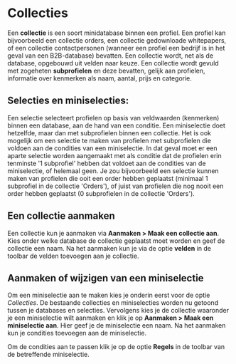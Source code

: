 # Collecties
Een **collectie** is een soort minidatabase binnen een profiel. Een profiel kan
bijvoorbeeld een collectie orders, een collectie gedownloade whitepapers, of
een collectie contactpersonen (wanneer een profiel een bedrijf is in het geval
van een B2B-database) bevatten. Een collectie wordt, net als de database,
opgebouwd uit velden naar keuze. Een collectie wordt gevuld met zogeheten
**subprofielen** en deze bevatten, gelijk aan profielen, informatie over
kenmerken als naam, aantal, prijs en categorie.

## Selecties en miniselecties:
Een selectie selecteert profielen op basis van veldwaarden (kenmerken) binnen
een database, aan de hand van een conditie. Een miniselectie doet hetzelfde,
maar dan met subprofielen binnen een collectie. Het is ook mogelijk om een
selectie te maken van profielen met subprofielen die voldoen aan de condities
van een miniselectie. In dat geval moet er een aparte selectie worden
aangemaakt met als conditie dat de profielen erin tenminste
'1 subprofiel' hebben dat voldoet aan de condities van de miniselectie, of
helemaal geen. Je zou bijvoorbeeld een selectie kunnen maken van profielen die
ooit een order hebben geplaatst (minimaal 1 subprofiel in de collectie
'Orders'), of juist van profielen die nog nooit een order hebben geplaatst
(0 subprofielen in de collectie 'Orders').

## Een collectie aanmaken
Een collectie kun je aanmaken via **Aanmaken > Maak een collectie aan**.
Kies onder welke database de collectie geplaatst moet worden
en geef de collectie een naam. Na het aanmaken kun je via de optie **velden** in de toolbar de velden toevoegen aan je collectie.

## Aanmaken of wijzigen van een miniselectie
Om een miniselectie aan te maken kies je onderin eerst voor de optie *Collecties*. De bestaande collecties en miniselecties worden nu getoond tussen je databases en selecties. Vervolgens kies je de collectie waaronder je een miniselectie wilt aanmaken en klik je op **Aanmaken > Maak een miniselectie aan**.
Hier geef je de miniselectie een naam. Na het aanmaken kun je condities toevoegen aan de miniselectie.

Om de condities aan te passen klik je op de optie **Regels** in de toolbar van de betreffende miniselectie.
